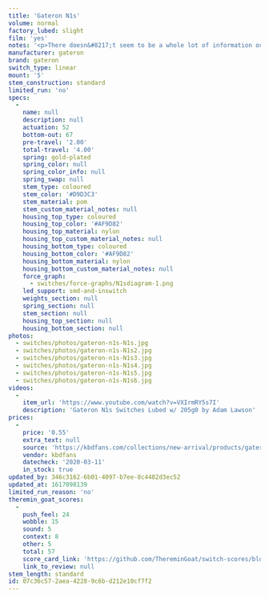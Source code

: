 ```yaml
---
title: 'Gateron N1s'
volume: normal
factory_lubed: slight
film: 'yes'
notes: '<p>There doesn&#8217;t seem to be a whole lot of information out there about these switches except that they&#8217;re essentially recoloured Gateron Yellows (KS-3 variant) but with a heavier spring.</p>'
manufacturer: gateron
brand: gateron
switch_type: linear
mount: '5'
stem_construction: standard
limited_run: 'no'
specs:
  -
    name: null
    description: null
    actuation: 52
    bottom-out: 67
    pre-travel: '2.00'
    total-travel: '4.00'
    spring: gold-plated
    spring_color: null
    spring_color_info: null
    spring_swap: null
    stem_type: coloured
    stem_color: '#D9D3C3'
    stem_material: pom
    stem_custom_material_notes: null
    housing_top_type: coloured
    housing_top_color: '#AF9D82'
    housing_top_material: nylon
    housing_top_custom_material_notes: null
    housing_bottom_type: coloured
    housing_bottom_color: '#AF9D82'
    housing_bottom_material: nylon
    housing_bottom_custom_material_notes: null
    force_graph:
      - switches/force-graphs/N1sdiagram-1.png
    led_support: smd-and-inswitch
    weights_section: null
    spring_section: null
    stem_section: null
    housing_top_section: null
    housing_bottom_section: null
photos:
  - switches/photos/gateron-n1s-N1s.jpg
  - switches/photos/gateron-n1s-N1s2.jpg
  - switches/photos/gateron-n1s-N1s3.jpg
  - switches/photos/gateron-n1s-N1s4.jpg
  - switches/photos/gateron-n1s-N1s5.jpg
  - switches/photos/gateron-n1s-N1s6.jpg
videos:
  -
    item_url: 'https://www.youtube.com/watch?v=VXIrmRY5s7I'
    description: 'Gateron N1s Switches Lubed w/ 205g0 by Adam Lawson'
prices:
  -
    price: '0.55'
    extra_text: null
    source: 'https://kbdfans.com/collections/new-arrival/products/gateron-n1s-switches'
    vendor: kbdfans
    datecheck: '2020-03-11'
    in_stock: true
updated_by: 346c3162-6b01-4097-b7ee-8c4482d3ec52
updated_at: 1617098139
limited_run_reason: 'no'
theremin_goat_scores:
  -
    push_feel: 24
    wobble: 15
    sound: 5
    context: 8
    other: 5
    total: 57
    score_card_link: 'https://github.com/ThereminGoat/switch-scores/blob/master/Gateron%20N1.pdf'
    link_to_review: null
stem_length: standard
id: 07c36c57-2aea-4228-9c6b-d212e10cf7f2
---
```

